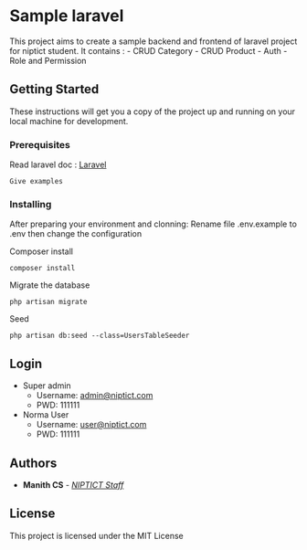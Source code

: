 # Sample laravel

This project aims to create a sample backend and frontend of laravel project for niptict student. 
It contains :
    - CRUD Category
    - CRUD Product
    - Auth
    - Role and Permission

## Getting Started

These instructions will get you a copy of the project up and running on your local machine for development.

### Prerequisites

Read laravel doc : [Laravel](https://laravel.com/docs/5.5)

```
Give examples
```

### Installing

After preparing your environment and clonning:
Rename file .env.example to .env then change the configuration

Composer install
```
composer install
```
Migrate the database

```
php artisan migrate
```
Seed
```
php artisan db:seed --class=UsersTableSeeder
```

## Login

* Super admin 
    * Username:  admin@niptict.com
    * PWD: 111111
* Norma User
    * Username: user@niptict.com
    * PWD: 111111
    
## Authors

* **Manith CS** - *[NIPTICT Staff](http://niptict.edu.kh)*

## License

This project is licensed under the MIT License
